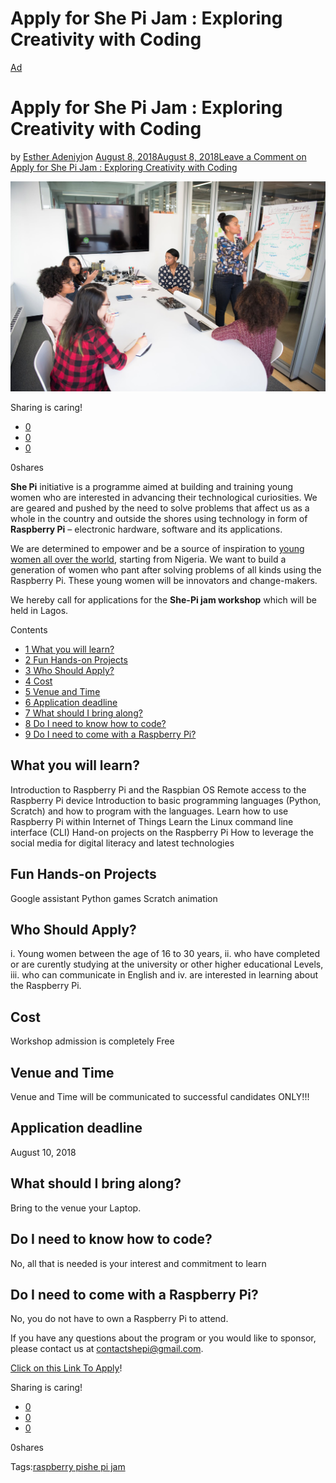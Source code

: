 # Apply for She Pi Jam : Exploring Creativity with Coding

[Ad](https://estheradeniyi.com/category/ad/)
# Apply for She Pi Jam : Exploring Creativity with Coding

by [Esther Adeniyi](https://estheradeniyi.com/author/esther-adeniyi/)on [August 8, 2018August 8, 2018](https://estheradeniyi.com/apply-for-she-pi-jam/)[Leave a Comment on Apply for She Pi Jam : Exploring Creativity with Coding](https://estheradeniyi.com/apply-for-she-pi-jam/#respond)

![She pi jam](images\She-Pi-Jam.jpeg)

Sharing is caring!

- [0](https://www.facebook.com/sharer/sharer.php?u=https%3A%2F%2Festheradeniyi.com%2Fapply-for-she-pi-jam%2F&amp;t=Apply%20for%20She%20Pi%20Jam%20%3A%20Exploring%20Creativity%20with%20Coding)
- [0](https://twitter.com/intent/tweet?text=Apply%20for%20She%20Pi%20Jam%20%3A%20Exploring%20Creativity%20with%20Coding&amp;url=https%3A%2F%2Festheradeniyi.com%2Fapply-for-she-pi-jam%2F)
- [0](#)

0shares

**She Pi** initiative is a programme aimed at building and training young women who are interested in advancing their technological curiosities. We are geared and pushed by the need to solve problems that affect us as a whole in the country and outside the shores using technology in form of **Raspberry Pi** &#x2013; electronic hardware, software and its applications.

We are determined to empower and be a source of inspiration to [young women all over the world](https://estheradeniyi.com/struggles-facing-young-women-career/), starting from Nigeria. We want to build a generation of women who pant after solving problems of all kinds using the Raspberry Pi. These young women will be innovators and change-makers.

We hereby call for applications for the **She-Pi jam workshop** which will be held in Lagos.

Contents

- [1 What you will learn?](#What_you_will_learn)
- [2 Fun Hands-on Projects](#Fun_Hands-on_Projects)
- [3 Who Should Apply?](#Who_Should_Apply)
- [4 Cost](#Cost)
- [5 Venue and Time](#Venue_and_Time)
- [6 Application deadline](#Application_deadline)
- [7 What should I bring along?](#What_should_I_bring_along)
- [8 Do I need to know how to code?](#Do_I_need_to_know_how_to_code)
- [9 Do I need to come with a Raspberry Pi?](#Do_I_need_to_come_with_a_Raspberry_Pi)

## What you will learn?

Introduction to Raspberry Pi and the Raspbian OS
 Remote access to the Raspberry Pi device
 Introduction to basic programming languages (Python, Scratch) and how to program with the languages.
 Learn how to use Raspberry Pi within Internet of Things
 Learn the Linux command line interface (CLI)
 Hand-on projects on the Raspberry Pi
 How to leverage the social media for digital literacy and latest technologies

## Fun Hands-on Projects

Google assistant
 Python games
 Scratch animation

## Who Should Apply?

i. Young women between the age of 16 to 30 years,
 ii. who have completed or are curently studying at the university or other higher educational Levels,
 iii. who can communicate in English and
 iv. are interested in learning about the Raspberry Pi.

## Cost

Workshop admission is completely Free

## Venue and Time

Venue and Time will be communicated to successful candidates ONLY!!!

## Application deadline

August 10, 2018

## What should I bring along?

Bring to the venue your Laptop.

## Do I need to know how to code?

No, all that is needed is your interest and commitment to learn

## Do I need to come with a Raspberry Pi?

No, you do not have to own a Raspberry Pi to attend.

If you have any questions about the program or you would like to sponsor, please contact us at contactshepi@gmail.com.

[Click on this Link To Apply](https://docs.google.com/forms/d/e/1FAIpQLSeqDOnUE_7t_taGNBkvr7tXoV8dZhD2P0FIOtjGJz4hvArNTQ/viewform?usp=send_form)!

Sharing is caring!

- [0](https://www.facebook.com/sharer/sharer.php?u=https%3A%2F%2Festheradeniyi.com%2Fapply-for-she-pi-jam%2F&amp;t=Apply%20for%20She%20Pi%20Jam%20%3A%20Exploring%20Creativity%20with%20Coding)
- [0](https://twitter.com/intent/tweet?text=Apply%20for%20She%20Pi%20Jam%20%3A%20Exploring%20Creativity%20with%20Coding&amp;url=https%3A%2F%2Festheradeniyi.com%2Fapply-for-she-pi-jam%2F)
- [0](#)

0shares

Tags:[raspberry pi](https://estheradeniyi.com/tag/raspberry-pi/)[she pi jam](https://estheradeniyi.com/tag/she-pi-jam/)